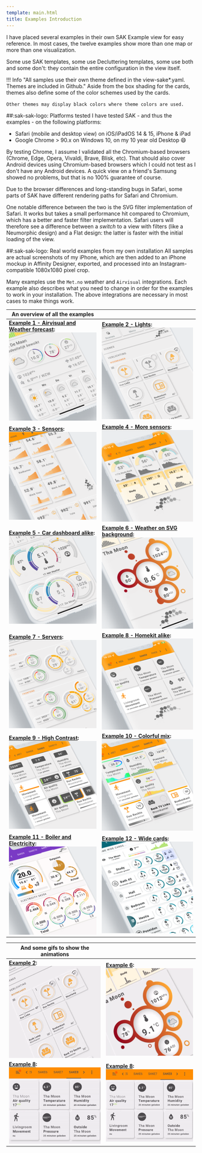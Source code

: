 ```yaml
---
template: main.html
title: Examples Introduction
---
```

<!-- GT/GL -->

I have placed several examples in their own SAK Example view for easy reference.
In most cases, the twelve examples show more than one map or more than one visualization.

Some use SAK templates, some use Decluttering templates, some use both and some don't: they contain the entire configuration in the view itself.

!!! Info "All samples use their own theme defined in the view-sake*.yaml. Themes are included in Github."
    Aside from the box shading for the cards, themes also define some of the color schemes used by the cards.
    
    Other themes may display black colors where theme colors are used.
    
##:sak-sak-logo: Platforms tested
I have tested SAK - and thus the examples - on the following platforms:

- Safari (mobile and desktop view) on iOS/iPadOS 14 & 15, iPhone & iPad
- Google Chrome > 90.x on Windows 10, on my 10 year old Desktop :smile: 

By testing Chrome, I assume I validated all the Chromium-based browsers (Chrome, Edge, Opera, Vivaldi, Brave, Blisk, etc). That should also cover Android devices using Chromium-based browsers which I could not test as I don't have any Android devices.
A quick view on a friend's Samsung showed no problems, but that is no 100% guarantee of course.

Due to the browser differences and long-standing bugs in Safari, some parts of SAK have different rendering paths for Safari and Chromium.

One notable difference between the two is the SVG filter implementation of Safari. It works but takes a small performance hit compared to Chromium, which has a better and faster filter implementation. Safari users will therefore see a difference between a _switch_ to a view with filters (like a Neumorphic design) and a Flat design: the latter is faster with the initial loading of the view.

##:sak-sak-logo: Real world examples from my own installation
All samples are actual screenshots of my iPhone, which are then added to an iPhone mockup in Affinity Designer, exported, and processed into an Instagram-compatible 1080x1080 pixel crop.

Many examples use the `Met.no` weather and `Airvisual` integrations. Each example also describes what you need to change in order for the examples to work in your installation. The above integrations are necessary in most cases to make things work.

| An overview of all the examples | |
| ------------ | ---------------- |
| **[Example 1 - Airvisual and Weather forecast][Example 1]:** [![sak-example-1b]][Example 1]  | **[Example 2 - Lights][Example 2]:** [![sak-example-2]][Example 2] |
| **[Example 3 - Sensors][Example 3]:** [![sak-example-3]][Example 3]   | **[Example 4 - More sensors][Example 4]:** [![sak-example-4]][Example 4] |
| **[Example 5 - Car dashboard alike][Example 5]:** [![sak-example-5]][Example 5]   | **[Example 6 - Weather on SVG background][Example 6]:** [![sak-example-6]][Example 6] |
| **[Example 7 - Servers][Example 7]:** [![sak-example-7]][Example 7]   | **[Example 8 - Homekit alike][Example 8]:** [![sak-example-8]][Example 8] |
| **[Example 9 - High Contrast][Example 9]:** [![sak-example-9]][Example 9]   | **[Example 10 - Colorful mix][Example 10]:** [![sak-example-10]][Example 10] |
| **[Example 11 - Boiler and Electricity][Example 11]:** [![sak-example-11]][Example 11] | **[Example 12 - Wide cards][Example 12]:** [![sak-example-12]][Example 12] |


| And some gifs to show the animations| |
| ---------------- | ---------------- |
| **[Example 2]:** ![sak-example-2gif] | **[Example 6]:** ![sak-example-6gif] |
| **[Example 8]:** ![sak-example-8gif] | **[Example 8]:** ![sak-example-8gif] |

<!--- References to pictures... --->

[sak-example-1b]: ../assets/screenshots/sak-example-1b.png
[sak-example-2]: ../assets/screenshots/sak-example-2.png
[sak-example-3]: ../assets/screenshots/sak-example-3.png
[sak-example-4]: ../assets/screenshots/sak-example-4.png
[sak-example-5]: ../assets/screenshots/sak-example-5.png
[sak-example-6]: ../assets/screenshots/sak-example-6.png
[sak-example-7]: ../assets/screenshots/sak-example-7.png
[sak-example-8]: ../assets/screenshots/sak-example-8.png
[sak-example-9]: ../assets/screenshots/sak-example-9.png
[sak-example-10]: ../assets/screenshots/sak-example-10.png
[sak-example-11]: ../assets/screenshots/sak-example-11-m3-c11-light.png
[sak-example-12]: ../assets/screenshots/sak-example-12-m3-d06-light.png

[sak-example-2gif]: ../assets/screenshots/sak-example-2.gif
[sak-example-6gif]: ../assets/screenshots/sak-example-6.gif
[sak-example-8gif]: ../assets/screenshots/sak-example-8.gif

<!--- References to internal links... --->

[Example 1]: ../examples/example-1.md
[Example 2]: ../examples/example-2.md
[Example 3]: ../examples/example-3.md
[Example 4]: ../examples/example-4.md
[Example 5]: ../examples/example-5.md
[Example 6]: ../examples/example-6.md
[Example 7]: ../examples/example-7.md
[Example 8]: ../examples/example-8.md
[Example 9]: ../examples/example-9.md
[Example 10]: ../examples/example-10.md
[Example 11]: ../examples/example-11.md
[Example 12]: ../examples/example-12.md

<!--- References to external links... --->

